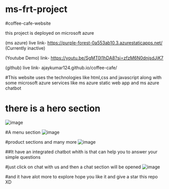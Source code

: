 # ms-frt-project

#coffee-cafe-website 


this project is deployed on microsoft azure

(ms azure) live link- https://purple-forest-0a553ab10.3.azurestaticapps.net/ (Currently inactive)

(Youtube Demo) link- https://youtu.be/SgMT0I1hDA8?si=zfzM6N0dnjsdJjK7

(github) live link- ajaykumar124.github.io/coffee-cafe/ 



#This website uses the technologies like html,css and javascript along with some microsoft azure services like ms azure static web app and ms azure chatbot


# there is a hero section
![image](https://github.com/ajaykumar124/coffee-cafe/assets/76223699/d9d28069-2e7c-4d64-a63c-48789136f9a8)

#A menu section
![image](https://github.com/ajaykumar124/coffee-cafe/assets/76223699/c2b6262a-bc1d-47b8-a402-5a88585befc4)

#product sections and many more
![image](https://github.com/ajaykumar124/coffee-cafe/assets/76223699/e843df4d-c588-4a22-8a05-bae1465110a8)

##It have an integrated chatbot whith is that can help you to answer your simple questions

#just click on chat with us and then a chat section will be opened
![image](https://github.com/ajaykumar124/coffee-cafe/assets/76223699/92d33e24-76c9-476e-a31f-97d73f843e63)


#and it have alot more to explore hope you like it and give a star this repo XD




